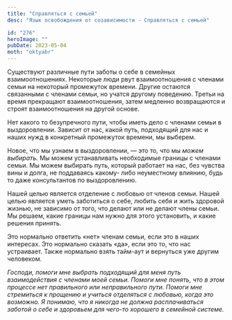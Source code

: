 ```yaml
---
title: "Справляться с семьей"
desc: "Язык освобождения от созависимости - Справляться с семьей"

id: "276"
heroImage: ""
pubDate: 2023-05-04
moth: "oktyabr"
---
```


Существуют различные пути заботы о себе в семейных взаимоотношениях. Некоторые
люди рвут взаимоотношения с членами семьи на некоторый промежуток времени.
Другие остаются связанными с членами семьи, но учатся другому поведению.
Третьи на время прекращают взаимоотношения, затем медленно возвращаются и
строят взаимоотношения на другой основе.

Нет какого то безупречного пути, чтобы иметь дело с членами семьи в
выздоровлении. Зависит от нас, какой путь, подходящий для нас и наших нужд в
конкретный промежуток времени, мы выберем.

Новое, что мы узнаем в выздоровлении, — это то, что мы _можем_ _выбирать._ Мы
можем устанавливать необходимые границы с членами семьи. Мы можем выбирать
путь, который работает на нас, без чувства вины и долга, не поддаваясь какому-
либо неуместному влиянию, будь то даже консультантов по выздоровлению.

Нашей целью является отделение с любовью от членов семьи. Нашей целью является
уметь заботиться о себе, любить себя и жить здоровой жизнью, не зависимо от
того, что делают или не делают члены семьи. Мы решаем, какие границы нам нужно
для этого установить, и какие решения принять.

Это нормально ответить «нет» членам семьи, если это в наших интересах. Это
нормально сказать «да», если это то, что нас устраивает. Также нормально взять
тайм-аут и вернуться уже другим человеком.

_Господи,_ _помоги_ _мне_ _выбрать_ _подходящий_ _для_ _меня_ _путь_
_взаимодействия_ _с_ _членами_ _моей_ _семьи._ _Помоги_ _мне_ _понять,_ _что_
_в_ _этом_ _процессе_ _нет_ _правильного_ _или_ _неправильного_ _пути._
_Помоги_ _мне_ _стремиться_ _к_ _прощению_ _и_ _учиться_ _отделяться_ _с_
_любовью,_ _когда_ _это_ _возможно._ _Я_ _понимаю,_ _что_ _я_ _никогда_ _не_
_должна_ _расплачиваться_ _заботой_ _о_ _себе_ _и_ _здоровьем_ _для_ _чего-то_
_хорошего_ _в_ _семейной_ _системе._
